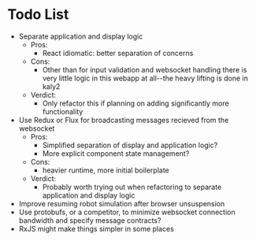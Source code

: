 Todo List
==================

  - Separate application and display logic
    - Pros:
      - React idiomatic: better separation of concerns
    - Cons:
      - Other than for input validation and websocket handling there is very little logic in this webapp at all--the heavy lifting is done in kaly2
    - Verdict:
      - Only refactor this if planning on adding significantly more functionality
  - Use Redux or Flux for broadcasting messages recieved from the websocket
    - Pros: 
      - Simplified separation of display and application logic?
      - More explicit component state management?
    - Cons: 
      - heavier runtime, more initial boilerplate
    - Verdict: 
      - Probably worth trying out when refactoring to separate application and display logic
  - Improve resuming robot simulation after browser unsuspension
  - Use protobufs, or a competitor, to minimize websocket connection bandwidth and specify message contracts?
  - RxJS might make things simpler in some places
